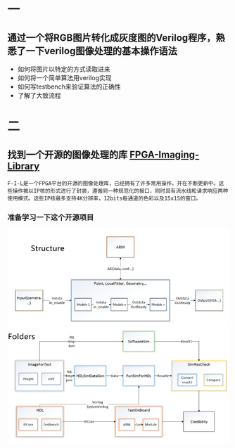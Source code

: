 # 一
## 通过一个将RGB图片转化成灰度图的Verilog程序，熟悉了一下verilog图像处理的基本操作语法
- 如何将图片以特定的方式读取进来
- 如何将一个简单算法用verilog实现
- 如何写testbench来验证算法的正确性
- 了解了大致流程
# 二
## 找到一个开源的图像处理的库 [FPGA-Imaging-Library](http://fil.dtysky.moe/index-zh.html#/main-how)
`F-I-L是一个FPGA平台的开源的图像处理库，已经拥有了许多常用操作，并在不断更新中。这些操作被以IP核的形式进行了封装，遵循同一种规范化的接口，同时具有流水线和请求响应两种使用模式。这些IP核最多支持4K分辨率，12bits每通道的色彩以及15x15的窗口。`
### 准备学习一下这个开源项目
![Structure](what.jpg)
![how](how.jpg)
